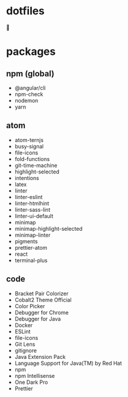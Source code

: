 # dotfiles

:information_desk_person:

# packages
## npm (global)
- @angular/cli
- npm-check
- nodemon
- yarn
## atom
- atom-ternjs
- busy-signal
- file-icons
- fold-functions
- git-time-machine
- highlight-selected
- intentions
- latex
- linter
- linter-eslint
- linter-htmlhint
- linter-sass-lint
- linter-ui-default
- minimap
- minimap-highlight-selected
- minimap-linter
- pigments
- prettier-atom
- react
- terminal-plus
## code
- Bracket Pair Colorizer
- Cobalt2 Theme Official
- Color Picker
- Debugger for Chrome
- Debugger for Java
- Docker
- ESLint
- file-icons
- Git Lens
- gitignore
- Java Extension Pack
- Language Support for Java(TM) by Red Hat
- npm
- npm Intellisense
- One Dark Pro
- Prettier